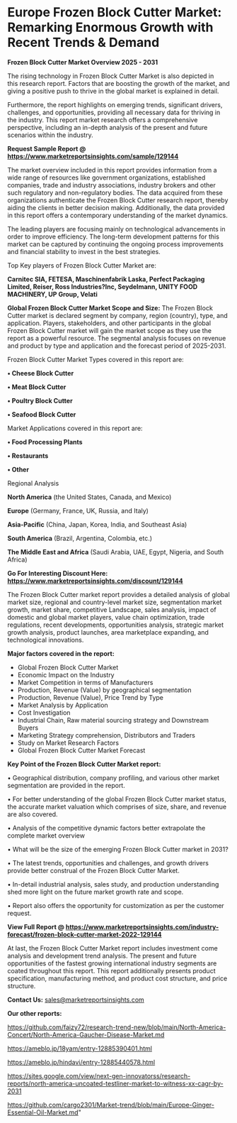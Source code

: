 # Europe Frozen Block Cutter Market: Remarking Enormous Growth with Recent Trends & Demand

<Strong> Frozen Block Cutter Market Overview 2025 - 2031</strong>

The rising technology in Frozen Block Cutter Market is also depicted in this research report. Factors that are boosting the growth of the market, and giving a positive push to thrive in the global market is explained in detail.

Furthermore, the report highlights on emerging trends, significant drivers, challenges, and opportunities, providing all necessary data for thriving in the industry. This report market research offers a comprehensive perspective, including an in-depth analysis of the present and future scenarios within the industry.

<strong>Request Sample Report @ <a href=https://www.marketreportsinsights.com/sample/129144>https://www.marketreportsinsights.com/sample/129144</a></strong>

The market overview included in this report provides information from a wide range of resources like government organizations, established companies, trade and industry associations, industry brokers and other such regulatory and non-regulatory bodies. The data acquired from these organizations authenticate the Frozen Block Cutter research report, thereby aiding the clients in better decision making. Additionally, the data provided in this report offers a contemporary understanding of the market dynamics.

The leading players are focusing mainly on technological advancements in order to improve efficiency. The long-term development patterns for this market can be captured by continuing the ongoing process improvements and financial stability to invest in the best strategies.

Top Key players of Frozen Block Cutter Market are:

<strong>Carnitec SIA, FETESA, Maschinenfabrik Laska, Perfect Packaging Limited, Reiser, Ross Industries?Inc, Seydelmann, UNITY FOOD MACHINERY, UP Group, Velati</strong>

<strong><b>Global Frozen Block Cutter Market Scope and Size:</b></strong>
The Frozen Block Cutter market is declared segment by company, region (country), type, and application. Players, stakeholders, and other participants in the global Frozen Block Cutter market will gain the market scope as they use the report as a powerful resource. The segmental analysis focuses on revenue and product by type and application and the forecast period of 2025-2031.

Frozen Block Cutter Market Types covered in this report are:

<strong>• Cheese Block Cutter

• Meat Block Cutter

• Poultry Block Cutter

• Seafood Block Cutter</strong>

Market Applications covered in this report are:

<strong>• Food Processing Plants

• Restaurants

• Other</strong> 

Regional Analysis

<strong>North America</strong> (the United States, Canada, and Mexico)

<strong>Europe</strong> (Germany, France, UK, Russia, and Italy)

<strong>Asia-Pacific</strong> (China, Japan, Korea, India, and Southeast Asia)

<strong>South America</strong> (Brazil, Argentina, Colombia, etc.)

<strong>The Middle East and Africa</strong> (Saudi Arabia, UAE, Egypt, Nigeria, and South Africa)

<strong>Go For Interesting Discount Here: <a href=https://www.marketreportsinsights.com/discount/129144>https://www.marketreportsinsights.com/discount/129144</a></strong>

The Frozen Block Cutter market report provides a detailed analysis of global market size, regional and country-level market size, segmentation market growth, market share, competitive Landscape, sales analysis, impact of domestic and global market players, value chain optimization, trade regulations, recent developments, opportunities analysis, strategic market growth analysis, product launches, area marketplace expanding, and technological innovations.

<strong><b>Major factors covered in the report:</b></strong>
<ul>
  <li>Global Frozen Block Cutter Market </li>
  <li>Economic Impact on the Industry</li>
  <li>Market Competition in terms of Manufacturers</li>
  <li>Production, Revenue (Value) by geographical segmentation</li>
  <li>Production, Revenue (Value), Price Trend by Type</li>
  <li>Market Analysis by Application</li>
  <li>Cost Investigation</li>
  <li>Industrial Chain, Raw material sourcing strategy and Downstream Buyers</li>
  <li>Marketing Strategy comprehension, Distributors and Traders</li>
  <li>Study on Market Research Factors</li>
  <li>Global Frozen Block Cutter Market Forecast</li>
</ul>

<strong><b>Key Point of the Frozen Block Cutter Market report:</b></strong>

• Geographical distribution, company profiling, and various other market segmentation are provided in the report.

• For better understanding of the global Frozen Block Cutter market status, the accurate market valuation which comprises of size, share, and revenue are also covered.

• Analysis of the competitive dynamic factors better extrapolate the complete market overview

• What will be the size of the emerging Frozen Block Cutter market in 2031?

• The latest trends, opportunities and challenges, and growth drivers provide better construal of the Frozen Block Cutter Market.

• In-detail industrial analysis, sales study, and production understanding shed more light on the future market growth rate and scope.

• Report also offers the opportunity for customization as per the customer request.

<strong><b>View Full Report @ <a href=https://www.marketreportsinsights.com/industry-forecast/frozen-block-cutter-market-2022-129144>https://www.marketreportsinsights.com/industry-forecast/frozen-block-cutter-market-2022-129144</a></b></strong>


At last, the Frozen Block Cutter Market report includes investment come analysis and development trend analysis. The present and future opportunities of the fastest growing international industry segments are coated throughout this report. This report additionally presents product specification, manufacturing method, and product cost structure, and price structure.

<strong>Contact Us:</strong>
sales@marketreportsinsights.com

<strong>Our other reports:</strong>

<a href=https://github.com/faizy72/research-trend-new/blob/main/North-America-Concert/North-America-Gaucher-Disease-Market.md>https://github.com/faizy72/research-trend-new/blob/main/North-America-Concert/North-America-Gaucher-Disease-Market.md</a>

<a href=https://ameblo.jp/18yam/entry-12885390401.html>https://ameblo.jp/18yam/entry-12885390401.html</a>

<a href=https://ameblo.jp/hindavi/entry-12885440578.html>https://ameblo.jp/hindavi/entry-12885440578.html</a>

<a href=https://sites.google.com/view/next-gen-innovatorss/research-reports/north-america-uncoated-testliner-market-to-witness-xx-cagr-by-2031>https://sites.google.com/view/next-gen-innovatorss/research-reports/north-america-uncoated-testliner-market-to-witness-xx-cagr-by-2031</a>

<a href=https://github.com/cargo2301/Market-trend/blob/main/Europe-Ginger-Essential-Oil-Market.md>https://github.com/cargo2301/Market-trend/blob/main/Europe-Ginger-Essential-Oil-Market.md</a>"
